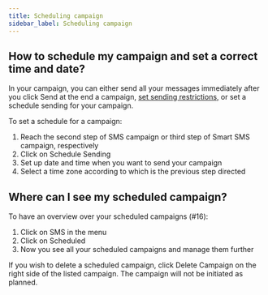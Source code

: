 ```yaml
---
title: Scheduling campaign
sidebar_label: Scheduling campaign
---
```


## How to schedule my campaign and set a correct time and date?
In your campaign, you can either send all your messages immediately after you click Send at the end a campaign, [set sending restrictions,](sending-restrictions.md#what-are-sending-restrictions) or set a schedule sending for your campaign.

To set a schedule for a campaign:
1.	Reach the second step of SMS campaign or third step of Smart SMS campaign, respectively
2.	Click on Schedule Sending
3.	Set up date and time when you want to send your campaign
4.	Select a time zone according to which is the previous step directed

## Where can I see my scheduled campaign? 
To have an overview over your scheduled campaigns (#16):
1.	Click on SMS in the menu
2.	Click on Scheduled
3.	Now you see all your scheduled campaigns and manage them further

If you wish to delete a scheduled campaign, click Delete Campaign on the right side of the listed campaign. The campaign will not be initiated as planned.
